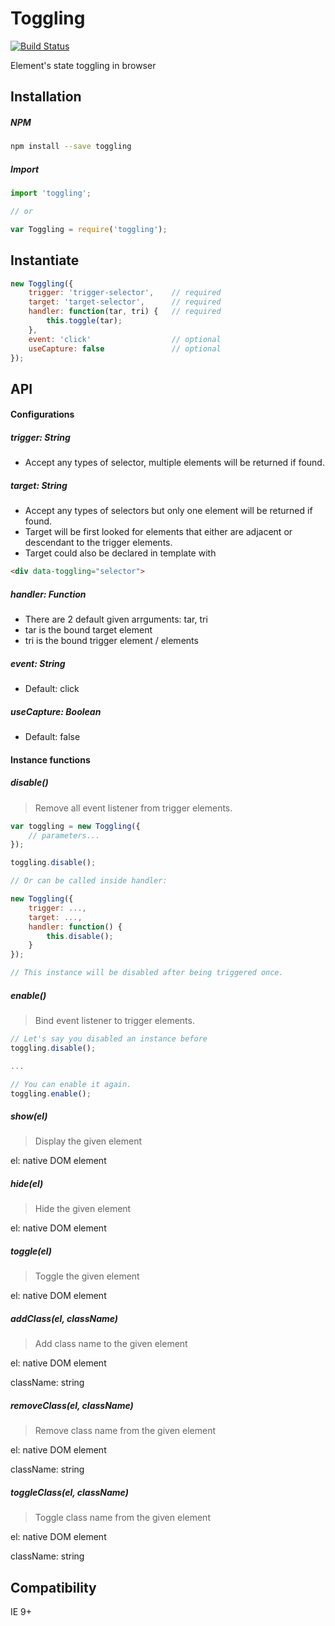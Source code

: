 # Toggling

[![Build Status](https://travis-ci.org/77Vincent/toggling.svg?branch=master)](https://travis-ci.org/77Vincent/toggling)

Element's state toggling in browser

## Installation

##### NPM
    
```sh
npm install --save toggling
```

##### Import

```js
import 'toggling';

// or

var Toggling = require('toggling');
```

## Instantiate

```js
new Toggling({
    trigger: 'trigger-selector',    // required
    target: 'target-selector',      // required
    handler: function(tar, tri) {   // required
        this.toggle(tar);
    },
    event: 'click'                  // optional
    useCapture: false               // optional
});
```

## API

#### Configurations

##### trigger: String

* Accept any types of selector, multiple elements will be returned if found.

##### target: String

* Accept any types of selectors but only one element will be returned if found.
* Target will be first looked for elements that either are adjacent or descendant to the trigger elements.
* Target could also be declared in template with 

```html
<div data-toggling="selector">
```

##### handler: Function

* There are 2 default given arrguments: tar, tri
* tar is the bound target element
* tri is the bound trigger element / elements

##### event: String

* Default: click

##### useCapture: Boolean

* Default: false

#### Instance functions

##### disable()

> Remove all event listener from trigger elements.

```js
var toggling = new Toggling({
    // parameters...
});

toggling.disable();

// Or can be called inside handler:

new Toggling({
    trigger: ...,
    target: ...,
    handler: function() {
        this.disable(); 
    }
});

// This instance will be disabled after being triggered once.
```

##### enable()

> Bind event listener to trigger elements.

```js
// Let's say you disabled an instance before
toggling.disable();

...

// You can enable it again.
toggling.enable();
```

##### show(el)

> Display the given element

el: native DOM element

##### hide(el)

> Hide the given element

el: native DOM element

##### toggle(el)

> Toggle the given element

el: native DOM element

##### addClass(el, className)

> Add class name to the given element

el: native DOM element

className: string

##### removeClass(el, className)

> Remove class name from the given element

el: native DOM element

className: string

##### toggleClass(el, className)

> Toggle class name from the given element

el: native DOM element

className: string

## Compatibility

IE 9+
